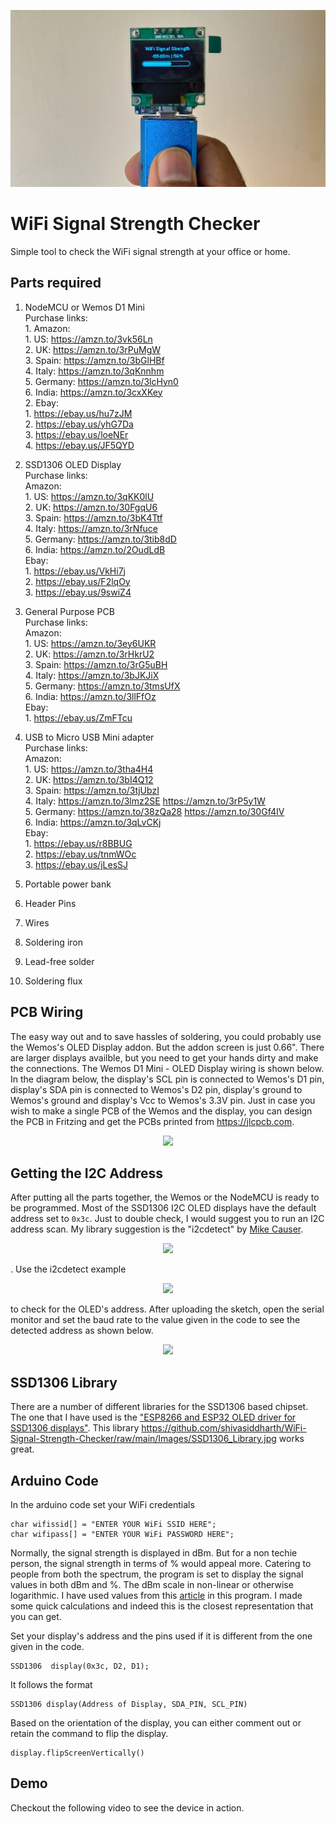 ![github-small](/Images/Handheld_16-9.jpg)   

# WiFi Signal Strength Checker
 Simple tool to check the WiFi signal strength at your office or home.    

## Parts required   
1. NodeMCU or Wemos D1 Mini  
          Purchase links:                 
            1. Amazon:     
                1. US: https://amzn.to/3vk56Ln   
                2. UK: https://amzn.to/3rPuMgW     
                3. Spain: https://amzn.to/3bGlHBf    
                4. Italy: https://amzn.to/3qKnnhm   
                5. Germany: https://amzn.to/3lcHyn0       
                6. India: https://amzn.to/3cxXKey     
            2. Ebay:      
                1. https://ebay.us/hu7zJM    
                2. https://ebay.us/yhG7Da     
                3. https://ebay.us/loeNEr     
                4. https://ebay.us/JF5QYD      

2. SSD1306 OLED Display   
          Purchase links:    
            Amazon:    
              1. US: https://amzn.to/3qKK0lU  
              2. UK: https://amzn.to/30FgqU6     
              3. Spain: https://amzn.to/3bK4Ttf    
              4. Italy: https://amzn.to/3rNfuce   
              5. Germany: https://amzn.to/3tib8dD          
              6. India: https://amzn.to/2OudLdB       
            Ebay:       
              1. https://ebay.us/VkHi7j     
              2. https://ebay.us/F2lqOy        
              3. https://ebay.us/9swiZ4   

3. General Purpose PCB   
          Purchase links:    
            Amazon:     
              1. US: https://amzn.to/3ey6UKR     
              2. UK: https://amzn.to/3rHkrU2        
              3. Spain: https://amzn.to/3rG5uBH       
              4. Italy: https://amzn.to/3bJKJiX      
              5. Germany: https://amzn.to/3tmsUfX             
              6. India: https://amzn.to/3llFfOz           
            Ebay:        
              1. https://ebay.us/ZmFTcu          

4. USB to Micro USB Mini adapter  
          Purchase links:     
            Amazon:     
              1. US: https://amzn.to/3tha4H4        
              2. UK: https://amzn.to/3bI4Q12           
              3. Spain: https://amzn.to/3tjUbzI          
              4. Italy: https://amzn.to/3lmz2SE https://amzn.to/3rP5y1W      
              5. Germany: https://amzn.to/38zQa28 https://amzn.to/30Gf4IV                 
              6. India: https://amzn.to/3qLvCKj              
            Ebay:       
              1. https://ebay.us/r8BBUG   
              2. https://ebay.us/tnmWOc  
              3. https://ebay.us/jLesSJ       

5. Portable power bank   
6. Header Pins    
7. Wires   
8. Soldering iron   
9. Lead-free solder    
10. Soldering flux     

## PCB Wiring   
The easy way out and to save hassles of soldering, you could probably use the Wemos's OLED Display addon. But the addon screen is just 0.66". There are larger displays availble, but you need to get your hands dirty and make the connections. The Wemos D1 Mini - OLED Display wiring is shown below. In the diagram below, the display's SCL pin is connected to Wemos's D1 pin, display's SDA pin is connected to Wemos's D2 pin, display's ground to Wemos's ground and display's Vcc to Wemos's 3.3V pin. Just in case you wish to make a single PCB of the Wemos and the display, you can design the PCB in Fritzing and get the PCBs printed from https://jlcpcb.com.   

<p align="center"> <img src="https://github.com/shivasiddharth/WiFi-Signal-Strength-Checker/raw/main/Images/Wemos_SSD1306_Wiring.jpg"> </p>     

## Getting the I2C Address     
After putting all the parts together, the Wemos or the NodeMCU is ready to be programmed. Most of the SSD1306 I2C OLED displays have the default address set to ```0x3c```. Just to double check, I would suggest you to run an I2C address scan. My library suggestion is the "i2cdetect" by [Mike Causer](https://github.com/mcauser). <p align="center"> <img src="https://github.com/shivasiddharth/WiFi-Signal-Strength-Checker/raw/main/Images/I2C_Scanner_Library.jpg"> </p>. Use the i2cdetect example <p align="center"> <img src="https://github.com/shivasiddharth/WiFi-Signal-Strength-Checker/raw/main/Images/I2C_Detect_Example.jpg"> </p> to check for the OLED's address. After uploading the sketch, open the serial monitor and set the baud rate to the value given in the code to see the detected address as shown below. <p align="center"> <img src="https://github.com/shivasiddharth/WiFi-Signal-Strength-Checker/raw/main/Images/Serial_Monitor_I2C_Detect.jpg"> </p>

## SSD1306 Library     
There are a number of different libraries for the SSD1306 based chipset. The one that I have used is the ["ESP8266 and ESP32 OLED driver for SSD1306 displays"](https://github.com/ThingPulse/esp8266-oled-ssd1306). This library https://github.com/shivasiddharth/WiFi-Signal-Strength-Checker/raw/main/Images/SSD1306_Library.jpg works great.   

## Arduino Code   
In the arduino code set your WiFi credentials    
```
char wifissid[] = "ENTER YOUR WiFi SSID HERE";    
char wifipass[] = "ENTER YOUR WiFi PASSWORD HERE";    
```     

Normally, the signal strength is displayed in dBm. But for a non techie person, the signal strength in terms of % would appeal more. Catering to people from both the spectrum, the program is set to display the signal values in both dBm and %. The dBm scale in non-linear or otherwise logarithmic. I have used values from this [article](https://www.intuitibits.com/2016/03/23/dbm-to-percent-conversion/) in this program. I made some quick calculations and indeed this is the closest representation that you can get.   

Set your display's address and the pins used if it is different from the one given in the code.  
```    
SSD1306  display(0x3c, D2, D1);    
```    
It follows the format   
```   
SSD1306 display(Address of Display, SDA_PIN, SCL_PIN)  
```   

Based on the orientation of the display, you can either comment out or retain the command to flip the display.   
```   
display.flipScreenVertically()    
```    

## Demo   
Checkout the following video to see the device in action.   
